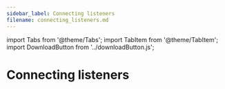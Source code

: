 ```yaml
---
sidebar_label: Connecting listeners
filename: connecting_listeners.md
---
```

import Tabs from '@theme/Tabs';
import TabItem from '@theme/TabItem';
import DownloadButton from '../downloadButton.js';


<!-- TABS -->
# Connecting listeners

<DownloadButton filename="connecting_listeners.md" />
